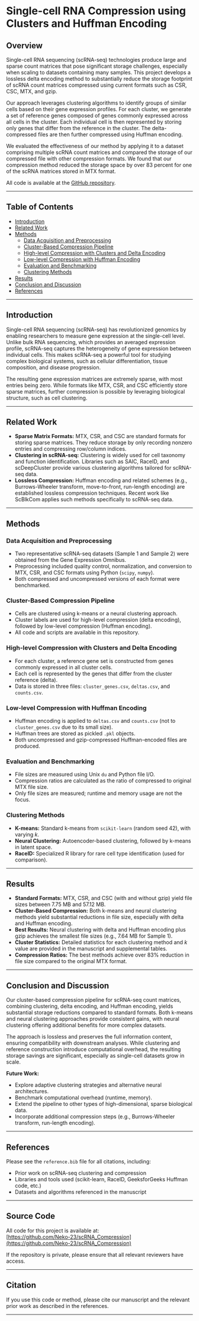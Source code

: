 # Single-cell RNA Compression using Clusters and Huffman Encoding

## Overview

Single-cell RNA sequencing (scRNA-seq) technologies produce large and sparse count matrices that pose significant storage challenges, especially when scaling to datasets containing many samples. This project develops a lossless delta encoding method to substantially reduce the storage footprint of scRNA count matrices compressed using current formats such as CSR, CSC, MTX, and gzip.

Our approach leverages clustering algorithms to identify groups of similar cells based on their gene expression profiles. For each cluster, we generate a set of reference genes composed of genes commonly expressed across all cells in the cluster. Each individual cell is then represented by storing only genes that differ from the reference in the cluster. The delta-compressed files are then further compressed using Huffman encoding.

We evaluated the effectiveness of our method by applying it to a dataset comprising multiple scRNA count matrices and compared the storage of our compressed file with other compression formats. We found that our compression method reduced the storage space by over 83 percent for one of the scRNA matrices stored in MTX format.

All code is available at the [GitHub repository](https://github.com/Neko-23/scRNA_Compression).

---

## Table of Contents

- [Introduction](#introduction)
- [Related Work](#related-work)
- [Methods](#methods)
  - [Data Acquisition and Preprocessing](#data-acquisition-and-preprocessing)
  - [Cluster-Based Compression Pipeline](#cluster-based-compression-pipeline)
  - [High-level Compression with Clusters and Delta Encoding](#high-level-compression-with-clusters-and-delta-encoding)
  - [Low-level Compression with Huffman Encoding](#low-level-compression-with-huffman-encoding)
  - [Evaluation and Benchmarking](#evaluation-and-benchmarking)
  - [Clustering Methods](#clustering-methods)
- [Results](#results)
- [Conclusion and Discussion](#conclusion-and-discussion)
- [References](#references)

---

## Introduction

Single-cell RNA sequencing (scRNA-seq) has revolutionized genomics by enabling researchers to measure gene expression at the single-cell level. Unlike bulk RNA sequencing, which provides an averaged expression profile, scRNA-seq captures the heterogeneity of gene expression between individual cells. This makes scRNA-seq a powerful tool for studying complex biological systems, such as cellular differentiation, tissue composition, and disease progression.

The resulting gene expression matrices are extremely sparse, with most entries being zero. While formats like MTX, CSR, and CSC efficiently store sparse matrices, further compression is possible by leveraging biological structure, such as cell clustering.

---

## Related Work

- **Sparse Matrix Formats:** MTX, CSR, and CSC are standard formats for storing sparse matrices. They reduce storage by only recording nonzero entries and compressing row/column indices.
- **Clustering in scRNA-seq:** Clustering is widely used for cell taxonomy and function identification. Libraries such as SAIC, RaceID, and scDeepCluster provide various clustering algorithms tailored for scRNA-seq data.
- **Lossless Compression:** Huffman encoding and related schemes (e.g., Burrows-Wheeler transform, move-to-front, run-length encoding) are established lossless compression techniques. Recent work like ScBlkCom applies such methods specifically to scRNA-seq data.

---

## Methods

### Data Acquisition and Preprocessing

- Two representative scRNA-seq datasets (Sample 1 and Sample 2) were obtained from the Gene Expression Omnibus.
- Preprocessing included quality control, normalization, and conversion to MTX, CSR, and CSC formats using Python (`scipy`, `numpy`).
- Both compressed and uncompressed versions of each format were benchmarked.

### Cluster-Based Compression Pipeline

- Cells are clustered using k-means or a neural clustering approach.
- Cluster labels are used for high-level compression (delta encoding), followed by low-level compression (Huffman encoding).
- All code and scripts are available in this repository.

### High-level Compression with Clusters and Delta Encoding

- For each cluster, a reference gene set is constructed from genes commonly expressed in all cluster cells.
- Each cell is represented by the genes that differ from the cluster reference (delta).
- Data is stored in three files: `cluster_genes.csv`, `deltas.csv`, and `counts.csv`.

### Low-level Compression with Huffman Encoding

- Huffman encoding is applied to `deltas.csv` and `counts.csv` (not to `cluster_genes.csv` due to its small size).
- Huffman trees are stored as pickled `.pkl` objects.
- Both uncompressed and gzip-compressed Huffman-encoded files are produced.

### Evaluation and Benchmarking

- File sizes are measured using Unix `du` and Python file I/O.
- Compression ratios are calculated as the ratio of compressed to original MTX file size.
- Only file sizes are measured; runtime and memory usage are not the focus.

### Clustering Methods

- **K-means:** Standard k-means from `scikit-learn` (random seed 42), with varying $k$.
- **Neural Clustering:** Autoencoder-based clustering, followed by k-means in latent space.
- **RaceID:** Specialized R library for rare cell type identification (used for comparison).

---

## Results

- **Standard Formats:** MTX, CSR, and CSC (with and without gzip) yield file sizes between 7.75 MB and 57.12 MB.
- **Cluster-Based Compression:** Both k-means and neural clustering methods yield substantial reductions in file size, especially with delta and Huffman encoding.
- **Best Results:** Neural clustering with delta and Huffman encoding plus gzip achieves the smallest file sizes (e.g., 7.64 MB for Sample 1).
- **Cluster Statistics:** Detailed statistics for each clustering method and $k$ value are provided in the manuscript and supplemental tables.
- **Compression Ratios:** The best methods achieve over 83% reduction in file size compared to the original MTX format.

---

## Conclusion and Discussion

Our cluster-based compression pipeline for scRNA-seq count matrices, combining clustering, delta encoding, and Huffman encoding, yields substantial storage reductions compared to standard formats. Both k-means and neural clustering approaches provide consistent gains, with neural clustering offering additional benefits for more complex datasets.

The approach is lossless and preserves the full information content, ensuring compatibility with downstream analyses. While clustering and reference construction introduce computational overhead, the resulting storage savings are significant, especially as single-cell datasets grow in scale.

**Future Work:**

- Explore adaptive clustering strategies and alternative neural architectures.
- Benchmark computational overhead (runtime, memory).
- Extend the pipeline to other types of high-dimensional, sparse biological data.
- Incorporate additional compression steps (e.g., Burrows-Wheeler transform, run-length encoding).

---

## References

Please see the `reference.bib` file for all citations, including:

- Prior work on scRNA-seq clustering and compression
- Libraries and tools used (scikit-learn, RaceID, GeeksforGeeks Huffman code, etc.)
- Datasets and algorithms referenced in the manuscript

---

## Source Code

All code for this project is available at:  
[https://github.com/Neko-23/scRNA_Compression](https://github.com/Neko-23/scRNA_Compression)

If the repository is private, please ensure that all relevant reviewers have access.

---

## Citation

If you use this code or method, please cite our manuscript and the relevant prior work as described in the references.

---
